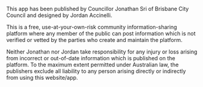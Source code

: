 This app has been published by Councillor Jonathan Sri of Brisbane City Council and designed by Jordan Accinelli.

This is a free, use-at-your-own-risk community information-sharing platform where any member of the public can post information which is not verified or vetted by the parties who create and maintain the platform.

Neither Jonathan nor Jordan take responsibility for any injury or loss arising from incorrect or out-of-date information which is published on the platform. To the maximum extent permitted under Australian law, the publishers exclude all liability to any person arising directly or indirectly from using this website/app.

